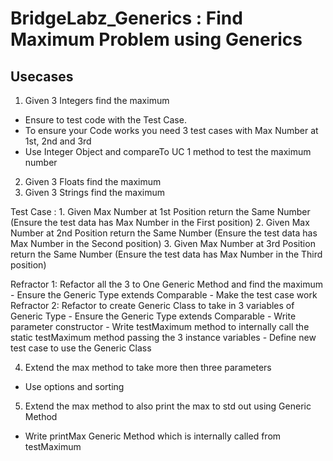 # BridgeLabz_Generics : Find Maximum Problem using Generics

## Usecases
1. Given 3 Integers find the maximum
  - Ensure to test code with the Test Case.
  - To ensure your Code works you need 3 test cases with Max Number at 1st, 2nd and 3rd
  - Use Integer Object and compareTo UC 1 method to test the maximum number
2. Given 3 Floats find the maximum
3. Given 3 Strings find the maximum

Test Case : 1. Given Max Number at 1st Position return the Same Number
               (Ensure the test data has Max Number in the First position)
            2. Given Max Number at 2nd Position return the Same Number
               (Ensure the test data has Max Number in the Second position)
            3. Given Max Number at 3rd Position return the Same Number
               (Ensure the test data has Max Number in the Third position)
               
Refractor 1: Refactor all the 3 to One Generic Method and find the maximum
    - Ensure the Generic Type extends Comparable
    - Make the test case work  
Refractor 2: Refactor to create Generic Class to take in 3 variables of Generic Type
    - Ensure the Generic Type extends Comparable
    - Write parameter constructor
    - Write testMaximum method to internally call the static testMaximum method passing the 3 instance variables
    - Define new test case to use the Generic Class
    
4. Extend the max method to take more then three parameters 
  - Use options and sorting   
    
5. Extend the max method to also print the max to std out using Generic Method 
  - Write printMax Generic Method which is internally called from testMaximum    

